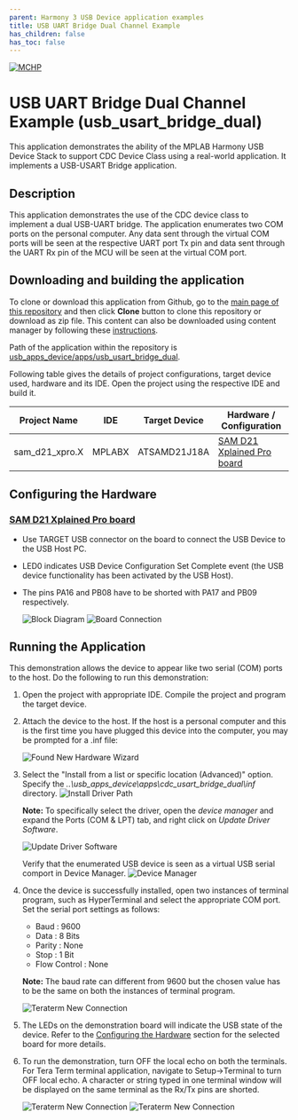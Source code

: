 ```yaml
---
parent: Harmony 3 USB Device application examples
title: USB UART Bridge Dual Channel Example 
has_children: false
has_toc: false
---
```


[![MCHP](https://www.microchip.com/ResourcePackages/Microchip/assets/dist/images/logo.png)](https://www.microchip.com)

# USB UART Bridge Dual Channel Example (usb_usart_bridge_dual)

This application demonstrates the ability of the MPLAB Harmony USB Device Stack to support CDC Device Class using a real-world application. It implements a USB-USART Bridge application. 

## Description

This application demonstrates the use of the CDC device class to implement a dual USB-UART bridge. The application enumerates two COM ports on the personal computer. Any data sent through the virtual COM ports will be seen at the respective UART port Tx pin and data sent through the UART Rx pin of the MCU will be seen at the virtual COM port.

## Downloading and building the application

To clone or download this application from Github, go to the [main page of this repository](https://github.com/Microchip-MPLAB-Harmony/usb_apps_device) and then click **Clone** button to clone this repository or download as zip file.
This content can also be downloaded using content manager by following these [instructions](https://github.com/Microchip-MPLAB-Harmony/contentmanager/wiki).

Path of the application within the repository is [usb_apps_device/apps/usb_usart_bridge_dual](https://github.com/Microchip-MPLAB-Harmony/usb_apps_device/apps/usb_usart_bridge_dual).

Following table gives the details of project configurations, target device used, hardware and its IDE. Open the project using the respective IDE and build it. 

| Project Name                    | IDE    | Target Device       | Hardware / Configuration                                                   |
| ------------------------------- | ------ | ------------------- | -------------------------------------------------------------------------- |
| sam_d21_xpro.X                  | MPLABX | ATSAMD21J18A        | [SAM D21 Xplained Pro board](#config_2)                                    |

## <a name="config_title"></a> Configuring the Hardware

### <a name="config_2"></a> [SAM D21 Xplained Pro board](https://www.microchip.com/developmenttools/ProductDetails/atsamd21-xpro)

- Use TARGET USB connector on the board to connect the USB Device to the USB Host PC. 
- LED0 indicates USB Device Configuration Set Complete event (the USB device functionality has been activated by the USB Host). 
- The pins PA16 and PB08 have to be shorted with PA17 and PB09 respectively. 

    ![Block Diagram](images/usb_usart_bridge_dual_block.png)
    ![Board Connection](images/usb_usart_bridge_dual_samd21.png)

## Running the Application

This demonstration allows the device to appear like two serial (COM) ports to the host. Do the following to run this demonstration:

1. Open the project with appropriate IDE. Compile the project and program the target device.

1. Attach the device to the host. If the host is a personal computer and this is the first time you have plugged this device into the computer, you may be prompted for a .inf file:

    ![Found New Hardware Wizard](images/cdc_usart_bridge_dual_figure_1.png)

1. Select the "Install from a list or specific location (Advanced)" option. Specify the *..\usb_apps_device\apps\cdc_usart_bridge_dual\inf* directory.
    ![Install Driver Path](images/cdc_usart_bridge_dual_figure_2.png)

    **Note:** To specifically select the driver, open the *device manager* and expand the Ports (COM & LPT) tab, and right click on *Update Driver Software*.

    ![Update Driver Software](images/cdc_usart_bridge_dual_figure_3.png)

    Verify that the enumerated USB device is seen as a virtual USB serial comport in Device Manager.
    ![Device Manager](images/cdc_usart_bridge_dual_figure_4.png)

1. Once the device is successfully installed, open two instances of terminal program, such as HyperTerminal and select the appropriate COM port. Set the serial port settings as follows:
    - Baud : 9600
    - Data : 8 Bits
    - Parity : None
    - Stop : 1 Bit
    - Flow Control : None

    **Note:** The baud rate can different from 9600 but the chosen value has to be the same on both the instances of terminal program.

    ![Teraterm New Connection](images/cdc_usart_bridge_dual_figure_5.png)

1. The LEDs on the demonstration board will indicate the USB state of the device. Refer to the [Configuring the Hardware](#config_title) section for the selected board for more details.
1. To run the demonstration, turn OFF the local echo on both the terminals. For Tera Term terminal application, navigate to Setup->Terminal to turn OFF local echo. A character or string typed in one terminal window will be displayed on the same terminal as the Rx/Tx pins are shorted.

    ![Teraterm New Connection](images/cdc_usart_bridge_dual_figure_6.png)
    ![Teraterm New Connection](images/cdc_usart_bridge_dual_figure_7.png)
